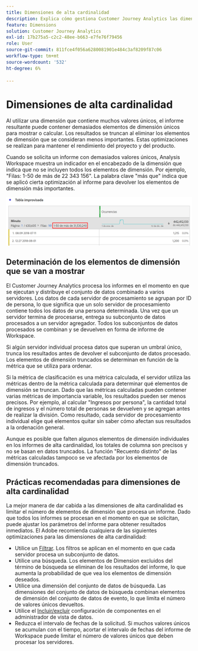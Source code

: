 ```yaml
---
title: Dimensiones de alta cardinalidad
description: Explica cómo gestiona Customer Journey Analytics las dimensiones con muchos valores únicos
feature: Dimensions
solution: Customer Journey Analytics
exl-id: 17b275a5-c2c2-48ee-b663-e7fe76f79456
role: User
source-git-commit: 811fce4f056a6280081901e484c3af8209f87c06
workflow-type: tm+mt
source-wordcount: '532'
ht-degree: 6%

---
```


# Dimensiones de alta cardinalidad

Al utilizar una dimensión que contiene muchos valores únicos, el informe resultante puede contener demasiados elementos de dimensión únicos para mostrar o calcular. Los resultados se truncan al eliminar los elementos de dimensión que se consideran menos importantes. Estas optimizaciones se realizan para mantener el rendimiento del proyecto y del producto.

Cuando se solicita un informe con demasiados valores únicos, Analysis Workspace muestra un indicador en el encabezado de la dimensión que indica que no se incluyen todos los elementos de dimensión. Por ejemplo, &quot;Filas: 1-50 de más de 22 343 156&quot;. La palabra clave &quot;más que&quot; indica que se aplicó cierta optimización al informe para devolver los elementos de dimensión más importantes.

![Tabla de forma libre en el espacio de trabajo que muestra la palabra clave &quot;más que&quot; para mostrar del 1 al 50 de más de 22 343 156](assets/high-cardinality.png)

## Determinación de los elementos de dimensión que se van a mostrar

El Customer Journey Analytics procesa los informes en el momento en que se ejecutan y distribuye el conjunto de datos combinado a varios servidores. Los datos de cada servidor de procesamiento se agrupan por ID de persona, lo que significa que un solo servidor de procesamiento contiene todos los datos de una persona determinada. Una vez que un servidor termina de procesarse, entrega su subconjunto de datos procesados a un servidor agregador. Todos los subconjuntos de datos procesados se combinan y se devuelven en forma de informe de Workspace.

Si algún servidor individual procesa datos que superan un umbral único, trunca los resultados antes de devolver el subconjunto de datos procesado. Los elementos de dimensión truncados se determinan en función de la métrica que se utiliza para ordenar.

Si la métrica de clasificación es una métrica calculada, el servidor utiliza las métricas dentro de la métrica calculada para determinar qué elementos de dimensión se truncan. Dado que las métricas calculadas pueden contener varias métricas de importancia variable, los resultados pueden ser menos precisos. Por ejemplo, al calcular &quot;Ingresos por persona&quot;, la cantidad total de ingresos y el número total de personas se devuelven y se agregan antes de realizar la división. Como resultado, cada servidor de procesamiento individual elige qué elementos quitar sin saber cómo afectan sus resultados a la ordenación general.

Aunque es posible que falten algunos elementos de dimensión individuales en los informes de alta cardinalidad, los totales de columna son precisos y no se basan en datos truncados. La función &quot;Recuento distinto&quot; de las métricas calculadas tampoco se ve afectada por los elementos de dimensión truncados.

## Prácticas recomendadas para dimensiones de alta cardinalidad

La mejor manera de dar cabida a las dimensiones de alta cardinalidad es limitar el número de elementos de dimensión que procesa un informe. Dado que todos los informes se procesan en el momento en que se solicitan, puede ajustar los parámetros del informe para obtener resultados inmediatos. El Adobe recomienda cualquiera de las siguientes optimizaciones para las dimensiones de alta cardinalidad:

* Utilice un [Filtrar](/help/components/filters/create-filters.md). Los filtros se aplican en el momento en que cada servidor procesa un subconjunto de datos.
* Utilice una búsqueda. Los elementos de Dimension excluidos del término de búsqueda se eliminan de los resultados del informe, lo que aumenta la probabilidad de que vea los elementos de dimensión deseados.
* Utilice una dimensión del conjunto de datos de búsqueda. Las dimensiones del conjunto de datos de búsqueda combinan elementos de dimensión del conjunto de datos de evento, lo que limita el número de valores únicos devueltos.
* Utilice el [Incluir/excluir](/help/data-views/component-settings/include-exclude-values.md) configuración de componentes en el administrador de vista de datos.
* Reduzca el intervalo de fechas de la solicitud. Si muchos valores únicos se acumulan con el tiempo, acortar el intervalo de fechas del informe de Workspace puede limitar el número de valores únicos que deben procesar los servidores.
